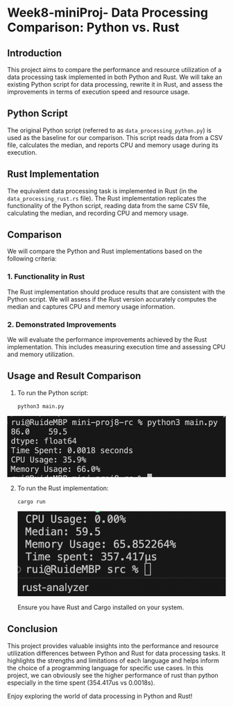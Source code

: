 # Week8-miniProj- Data Processing Comparison: Python vs. Rust

## Introduction

This project aims to compare the performance and resource utilization of a data processing task implemented in both Python and Rust. We will take an existing Python script for data processing, rewrite it in Rust, and assess the improvements in terms of execution speed and resource usage. 

## Python Script

The original Python script (referred to as `data_processing_python.py`) is used as the baseline for our comparison. This script reads data from a CSV file, calculates the median, and reports CPU and memory usage during its execution.

## Rust Implementation

The equivalent data processing task is implemented in Rust (in the `data_processing_rust.rs` file). The Rust implementation replicates the functionality of the Python script, reading data from the same CSV file, calculating the median, and recording CPU and memory usage.

## Comparison

We will compare the Python and Rust implementations based on the following criteria:

### 1. Functionality in Rust

The Rust implementation should produce results that are consistent with the Python script. We will assess if the Rust version accurately computes the median and captures CPU and memory usage information.

### 2. Demonstrated Improvements 

We will evaluate the performance improvements achieved by the Rust implementation. This includes measuring execution time and assessing CPU and memory utilization. 

## Usage and Result Comparison

1. To run the Python script:

   ```bash
   python3 main.py
   ```
![Alt text](<Screen Shot 2023-10-23 at 12.22.39.png>)


2. To run the Rust implementation:

   ```bash
   cargo run
   ```

   ![Alt text](<Screen Shot 2023-10-23 at 12.23.07.png>)

   Ensure you have Rust and Cargo installed on your system.





## Conclusion

This project provides valuable insights into the performance and resource utilization differences between Python and Rust for data processing tasks. It highlights the strengths and limitations of each language and helps inform the choice of a programming language for specific use cases. In this project, we can obviously see the higher performance of rust than python especially in the time spent (354.417us vs 0.0018s).

Enjoy exploring the world of data processing in Python and Rust!
